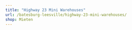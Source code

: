 ```yaml
---
title: "Highway 23 Mini Warehouses"
url: /batesburg-leesville/highway-23-mini-warehouses/
shop: Mieten
---
```

